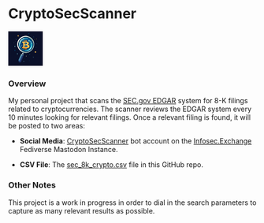 # CryptoSecScanner
<img width="70" alt="favicon" src="https://raw.githubusercontent.com/CityHallin/Cityhallin/main/images/crypto_scanner/crypto_scanner_small.png">

### Overview
My personal project that scans the [SEC.gov EDGAR](https://www.sec.gov/search-filings) system for 8-K filings related to cryptocurrencies. The scanner reviews the EDGAR system every 10 minutes looking for relevant filings. Once a relevant filing is found, it will be posted to two areas:

 - **Social Media**: [CryptoSecScanner](https://infosec.exchange/@cryptosecscanner) bot account on the [Infosec.Exchange](https://infosec.exchange/about) Fediverse Mastodon Instance. 

 - **CSV File**: The [sec_8k_crypto.csv](https://github.com/CityHallin/CryptoSecScanner/blob/main/reports/sec_8k_crypto.csv) file in this GitHub repo. 

### Other Notes
This project is a work in progress in order to dial in the search parameters to capture as many relevant results as possible. 
